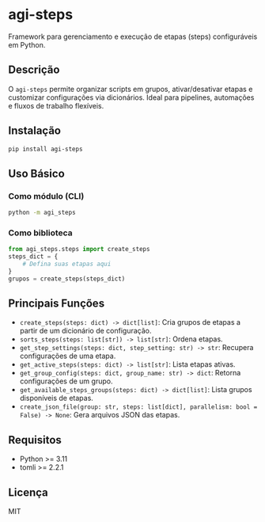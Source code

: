 # agi-steps

Framework para gerenciamento e execução de etapas (steps) configuráveis em Python.

## Descrição

O `agi-steps` permite organizar scripts em grupos, ativar/desativar etapas e customizar configurações via dicionários. Ideal para pipelines, automações e fluxos de trabalho flexíveis.

## Instalação

```bash
pip install agi-steps
```

## Uso Básico

### Como módulo (CLI)

```bash
python -m agi_steps
```

### Como biblioteca

```python
from agi_steps.steps import create_steps
steps_dict = {
    # Defina suas etapas aqui
}
grupos = create_steps(steps_dict)
```

## Principais Funções

- `create_steps(steps: dict) -> dict[list]`: Cria grupos de etapas a partir de um dicionário de configuração.
- `sorts_steps(steps: list[str]) -> list[str]`: Ordena etapas.
- `get_step_settings(steps: dict, step_setting: str) -> str`: Recupera configurações de uma etapa.
- `get_active_steps(steps: dict) -> list[str]`: Lista etapas ativas.
- `get_group_config(steps: dict, group_name: str) -> dict`: Retorna configurações de um grupo.
- `get_available_steps_groups(steps: dict) -> dict[list]`: Lista grupos disponíveis de etapas.
- `create_json_file(group: str, steps: list[dict], parallelism: bool = False) -> None`: Gera arquivos JSON das etapas.

## Requisitos

- Python >= 3.11
- tomli >= 2.2.1

## Licença

MIT
